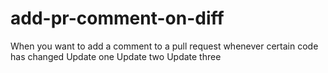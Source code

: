 # add-pr-comment-on-diff

When you want to add a comment to a pull request whenever certain code has changed
Update one
Update two
Update three

